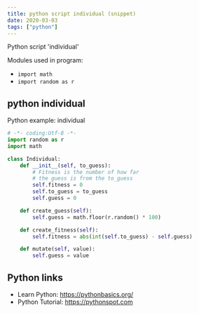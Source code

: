```yaml
---
title: python script individual (snippet)
date: 2020-03-03
tags: ["python"]
---
```

Python script 'individual'


Modules used in program: 
* `import math`
* `import random as r`

## python individual

Python example: individual

```python
# -*- coding:Utf-8 -*-
import random as r
import math

class Individual:
    def __init__(self, to_guess):
        # Fitness is the number of how far
        # the guess is from the to_guess
        self.fitness = 0
        self.to_guess = to_guess
        self.guess = 0

    def create_guess(self):
        self.guess = math.floor(r.random() * 100)

    def create_fitness(self):
        self.fitness = abs(int(self.to_guess) - self.guess)

    def mutate(self, value):
        self.guess = value


```

## Python links

- Learn Python: https://pythonbasics.org/
- Python Tutorial: https://pythonspot.com
